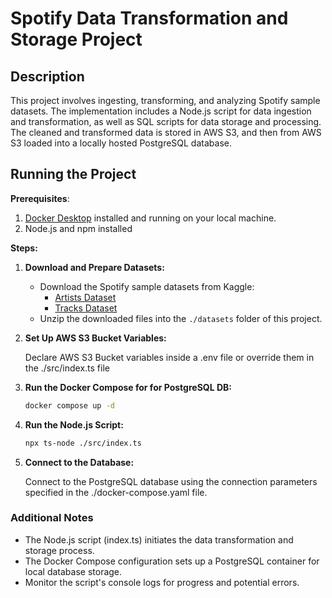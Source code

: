 # Spotify Data Transformation and Storage Project

## Description

This project involves ingesting, transforming, and analyzing Spotify sample datasets. The implementation includes a Node.js script for data ingestion and transformation, as well as SQL scripts for data storage and processing. The cleaned and transformed data is stored in AWS S3, and then from AWS S3 loaded into a locally hosted PostgreSQL database.

## Running the Project

**Prerequisites**:

1. [Docker Desktop](https://www.docker.com/products/docker-desktop) installed and running on your local machine.
2. Node.js and npm installed

**Steps:**

1. **Download and Prepare Datasets:**

   - Download the Spotify sample datasets from Kaggle:
     - [Artists Dataset](https://www.kaggle.com/datasets/yamaerenay/spotify-dataset-19212020-600k-tracks?select=artists.csv)
     - [Tracks Dataset](https://www.kaggle.com/datasets/yamaerenay/spotify-dataset-19212020-600k-tracks?select=tracks.csv)
   - Unzip the downloaded files into the `./datasets` folder of this project.

2. **Set Up AWS S3 Bucket Variables:**

   Declare AWS S3 Bucket variables inside a .env file or override them in the ./src/index.ts file

3. **Run the Docker Compose for for PostgreSQL DB:**

   ```bash
   docker compose up -d
   ```

4. **Run the Node.js Script:**

   ```bash
   npx ts-node ./src/index.ts
   ```

5. **Connect to the Database:**

   Connect to the PostgreSQL database using the connection parameters specified in the ./docker-compose.yaml file.

### Additional Notes

- The Node.js script (index.ts) initiates the data transformation and storage process.
- The Docker Compose configuration sets up a PostgreSQL container for local database storage.
- Monitor the script's console logs for progress and potential errors.
